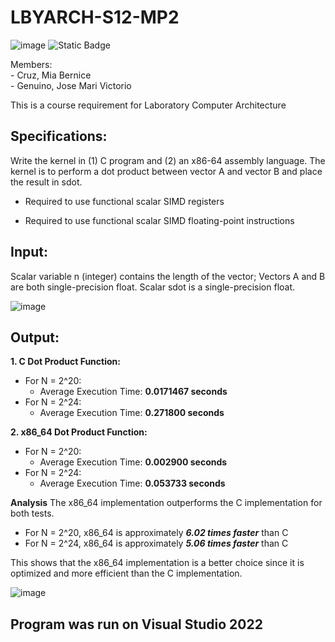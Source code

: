 # LBYARCH-S12-MP2  
![image](https://github.com/GenuinoVitto/lbyarch-machine-project-2/assets/78674453/d717aa28-a0da-4690-ab97-0021b949734d)
![Static Badge](https://img.shields.io/badge/x86-64-nasm)

Members: <br />- Cruz, Mia Bernice<br />- Genuino, Jose Mari Victorio

This is a course requirement for Laboratory Computer Architecture

## Specifications:

Write the kernel in (1) C program and (2) an x86-64 assembly language.  The kernel is to perform a dot product between vector A and vector B and place the result in sdot.

* Required to use functional scalar SIMD registers

* Required to use functional scalar SIMD floating-point instructions

## Input: 
Scalar variable n (integer) contains the length of the vector;  Vectors A and B are both single-precision float. Scalar sdot is a single-precision float.

![image](https://github.com/GenuinoVitto/LBYARCH-MP2/assets/118496929/3b5794c0-0099-4b71-aa46-b635ed808947)

## Output: 

 **1. C Dot Product Function:**
 - For N = 2^20:
	 - Average Execution Time: **0.0171467 seconds**
 - For N = 2^24:
	 - Average Execution Time: **0.271800 seconds**

 **2. x86_64 Dot Product Function:**
 - For N = 2^20:
	 - Average Execution Time: ****0.002900 seconds****
 - For N = 2^24:
	 - Average Execution Time: ****0.053733 seconds****

**Analysis**
The x86_64 implementation outperforms the C implementation for both tests.

 - For N = 2^20, x86_64 is approximately ***6.02 times faster*** than C
 - For N = 2^24, x86_64 is approximately ***5.06 times faster*** than C

This shows that the x86_64 implementation is a better choice since it is optimized and more efficient than the C implementation.

![image](https://github.com/GenuinoVitto/LBYARCH-MP2/assets/118496929/1eb76e3e-3bc6-406e-bcd2-ccf4b2169359)


## Program was run on Visual Studio 2022
